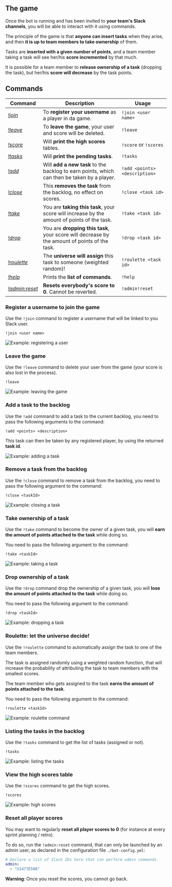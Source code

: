 
## The game

Once the bot is running and has been invited to **your team's Slack channels**, you will be able to interact with it using commands.

The principle of the game is that **anyone can insert tasks** when they arise, and then **it is up to team members to take ownership** of them.

Tasks are **inserted with a given number of points**, and a team member taking a task will see her/his **score incremented** by that much.

It is possible for a team member to **release ownership of a task** (dropping the task), but her/his **score will decrease** by the task points.

## Commands

| Command                                | Description                                                                                   | Usage
|----------------------------------------|-----------------------------------------------------------------------------------------------|-----------------------------
| [*!join*](#join_command)               | To **register your username** as a player in da game.                                         | `!join <user name>`
| [*!leave*](#leave_command)             | To **leave the game**, your user and score will be deleted.                                   | `!leave`
| [*!score*](#score_command)             | Will **print the high scores** tables.                                                        | `!score` or `!scores`
| [*!tasks*](#tasks_command)             | Will **print the pending tasks**.                                                             | `!tasks`
| [*!add*](#add_command)                 | Will **add a new task** to the backlog to earn points, which can then be taken by a player.   | `!add <points> <description>`
| [*!close*](#close_command)             | This **removes the task** from the backlog, no effect on scores.                              | `!close <task id>`
| [*!take*](#take_command)               | You are **taking this task**, your score will increase by the amount of points of the task.   | `!take <task id>`
| [*!drop*](#drop_command)               | You are **dropping this task**, your score will decrease by the amount of points of the task. | `!drop <task id>`
| [*!roulette*](#roulette_command)       | The **universe will assign** this task to someone (weighted random)!                          | `!roulette <task id>`
| [*!help*](#help_command)               | Prints the **list of commands**.                                                              | `!help`
| [*!admin:reset*](#admin_reset_command) | **Resets everybody's score to 0**. Cannot be reverted.                                            | `!admin!reset`

### <a name="join_command"></a> Register a username to join the game

Use the `!join` command to register a username that will be linked to you Slack user.

`!join <user name>`

![Example: registering a user](./img/gamify_join.png "Example: registering a user")

### <a name="leave_command"></a> Leave the game

Use the `!leave` command to delete your user from the game (your score is also lost in the process).

`!leave`

![Example: leaving the game](./img/gamify_leave.png "Example: leaving the game")

### <a name="add_command"></a> Add a task to the backlog

Use the `!add` command to add a task to the current backlog, you need to pass the following arguments to the command:

`!add <points> <description>`

This task can then be taken by any registered player, by using the returned **task id**.

![Example: adding a task](./img/gamify_add.png "Example: adding a task")

### <a name="close_command"></a> Remove a task from the backlog

Use the `!close` command to remove a task from the backlog, you need to pass the following argument to the command:

`!close <taskId>`

![Example: closing a task](./img/gamify_close.png "Example: closing a task")

### <a name="take_command"></a> Take ownership of a task

Use the `!take` command to become the owner of a given task, you will **earn the amount of points attached to the task** while doing so.

You need to pass the following argument to the command:

`!take <taskId>`

![Example: taking a task](./img/gamify_take.png "Example: taking a task")

### <a name="drop_command"></a> Drop ownership of a task

Use the `!drop` command drop the ownership of a given task, you will **lose the amount of points attached to the task** while doing so.

You need to pass the following argument to the command:

`!drop <taskId>`

![Example: dropping a task](./img/gamify_drop.png "Example: dropping a task")

### <a name="roulette_command"></a> Roulette: let the universe decide!

Use the `!roulette` command to automatically assign the task to one of the team members.

The task is assigned randomly using a weighted random function, that will increase the probability of attributing 
the task to team members with the smallest scores.

The team member who gets assigned to the task **earns the amount of points attached to the task**.

You need to pass the following argument to the command:

`!roulette <taskId>`

![Example: roulette command](./img/gamify_roulette.png "Example: roulette command")

### <a name="tasks_command"></a> Listing the tasks in the backlog

Use the `!tasks` command to get the list of tasks (assigned or not).

`!tasks`

![Example: listing the tasks](./img/gamify_tasks.png "Example: listing the tasks")

### <a name="scores_command"></a> View the high scores table

Use the `!scores` command to get the high scores.

`!scores`

![Example: high scores](./img/gamify_scores.png "Example: high scores")

### <a name="admin_reset_command"></a> Reset all player scores

You may want to regularly **reset all player scores to 0** (for instance at every sprint planning / retro).

To do so, run the `!admin:reset` command, that can only be launched by an admin user,
as declared in the configuration file `./bot-config.yml`:

```yml
# Declare a list of Slack IDs here that can perform admin commands.
admin:
  - "U1477E508"
```

**Warning**: Once you reset the scores, you cannot go back.
